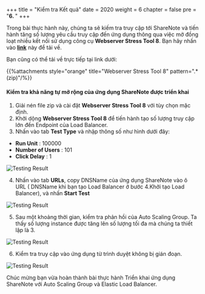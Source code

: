 +++
title = "Kiểm tra Kết quả"
date = 2020
weight = 6
chapter = false
pre = "<b>6. </b>"
+++

Trong bài thực hành này, chúng ta sẽ kiếm tra truy cập tới ShareNote và tiến hành tăng số lượng yêu cầu truy cập đến ứng dụng thông qua việc mở đồng loạt nhiều kết nối sử dụng công cụ **Webserver Stress Tool 8**. Bạn hãy nhấn vào [**link**](https://www.paessler.com/tools/webstress) này để tải về.

Bạn cũng có thể tải về trực tiếp tại link dưới:

{{%attachments style="orange" title="Webserver Stress Tool 8" pattern=".*(zip)"/%}}

#### Kiểm tra khả năng tự mở rộng của ứng dụng ShareNote được triển khai

1. Giải nén file zip và cài đặt **Webserver Stress Tool 8** với tùy chọn mặc định.
2. Khởi dộng **Webserver Stress Tool 8** để tiến hành tạo số lượng truy cập lớn đến Endpoint của Load Balancer.
3. Nhấn vào tab **Test Type** và nhập thông số như hình dưới đây:
  + **Run Unit** : 100000
  + **Number of Users** : 101
  + **Click Delay** : 1 

![Testing Result](../../../images/6/6_TestType.png?width=90pc)

4. Nhấn vào tab **URLs**, copy DNSName của ứng dụng ShareNote vào ô URL ( DNSName khi bạn tạo Load Balancer ở bước 4.Khởi tạo Load Balancer), và nhấn **Start Test**

![Testing Result](../../../images/6/6_HTTP.png?width=90pc)

5. Sau một khoảng thời gian, kiểm tra phản hồi của Auto Scaling Group. Ta thấy số lượng instance được tăng lên số lượng tối đa mà chúng ta thiết lập là 3.

![Testing Result](../../../images/asg/043.png?width=90pc)

6. Kiểm tra truy cập vào ứng dụng từ trình duyệt không bị gián đoạn.

![Testing Result](../../../images/6/6.png?width=90pc)

Chúc mừng bạn vừa hoàn thành bài thực hành Triển khai ứng dụng ShareNote với Auto Scaling Group và Elastic Load Balancer.